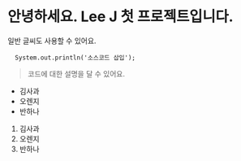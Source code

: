 # 안녕하세요. Lee J 첫 프로젝트입니다.

일반 글씨도 사용할 수 있어요.

```
  System.out.println('소스코드 삽입');
```

> 코드에 대한 설명을 달 수 있어요.

- 김사과
- 오렌지
- 반하나

1. 김사과
2. 오렌지
3. 반하나
